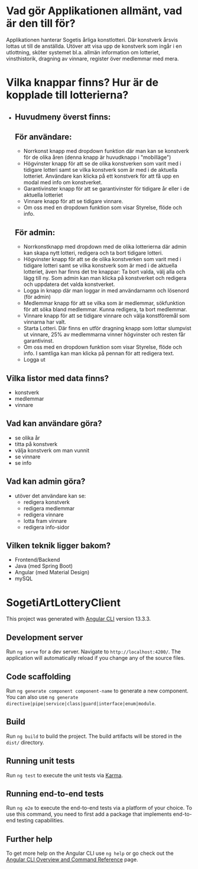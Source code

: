 # Vad gör Applikationen allmänt, vad är den till för?

Applikationen hanterar Sogetis årliga konstlotteri. Där konstverk årsvis
lottas ut till de anställda. Utöver att visa upp de konstverk som ingår i en utlottning, sköter
systemet bl.a. allmän information om lotteriet, vinsthistorik, dragning av vinnare, register
över medlemmar med mera.

# Vilka knappar finns? Hur är de kopplade till lotterierna?

-   ## Huvudmeny överst finns:
    ## För användare:
    -   Norrkonst knapp med dropdown funktion där man kan se konstverk för de olika åren (denna knapp är huvudknapp i "mobilläge")
    -   Högvinster knapp för att se de olika konstverken som varit med i tidigare lotteri samt se vilka konstverk som är med i de aktuella lotteriet. Användare kan klicka på ett konstverk för att få upp en modal med info om konstverket.
    -   Garantivinster knapp för att se garantivinster för tidigare år eller i de aktuella lotteriet
    -   Vinnare knapp för att se tidigare vinnare.
    -   Om oss med en dropdown funktion som visar Styrelse, flöde och info.
    ## För admin:
    -   Norrkonstknapp med dropdown med de olika lotterierna där admin kan skapa nytt lotteri, redigera och ta bort tidigare lotteri.
    -   Högvinster knapp för att se de olika konstverken som varit med i tidigare lotteri samt se vilka konstverk som är med i de aktuella lotteriet, även har finns det tre knappar: Ta bort valda, välj alla och lägg till ny. Som admin kan man klicka på konstverket och redigera och uppdatera det valda konstverket.
    -   Logga in knapp där man loggar in med användarnamn och lösenord (för admin)
    -   Medlemmar knapp för att se vilka som är medlemmar, sökfunktion för att söka bland medlemmar. Kunna redigera, ta bort medlemmar.
    -   Vinnare knapp för att se tidigare vinnare och välja konstföremål som vinnarna har valt.
    -   Starta Lotteri. Där finns en utför dragning knapp som lottar slumpvist ut vinnare, 25% av medlemmarna vinner högvinster och resten får garantivinst.
    -   Om oss med en dropdown funktion som visar Styrelse, flöde och info. I samtliga kan man klicka på pennan för att redigera text.
    -   Logga ut

## Vilka listor med data finns?

-   konstverk
-   medlemmar
-   vinnare

## Vad kan användare göra?

-   se olika år
-   titta på konstverk
-   välja konstverk om man vunnit
-   se vinnare
-   se info

## Vad kan admin göra?

-   utöver det användare kan se:
    -   redigera konstverk
    -   redigera medlemmar
    -   redigera vinnare
    -   lotta fram vinnare
    -   redigera info-sidor

## Vilken teknik ligger bakom?

-   Frontend/Backend
-   Java (med Spring Boot)
-   Angular (med Material Design)
-   mySQL

# SogetiArtLotteryClient

This project was generated with [Angular CLI](https://github.com/angular/angular-cli) version 13.3.3.

## Development server

Run `ng serve` for a dev server. Navigate to `http://localhost:4200/`. The application will automatically reload if you change any of the source files.

## Code scaffolding

Run `ng generate component component-name` to generate a new component. You can also use `ng generate directive|pipe|service|class|guard|interface|enum|module`.

## Build

Run `ng build` to build the project. The build artifacts will be stored in the `dist/` directory.

## Running unit tests

Run `ng test` to execute the unit tests via [Karma](https://karma-runner.github.io).

## Running end-to-end tests

Run `ng e2e` to execute the end-to-end tests via a platform of your choice. To use this command, you need to first add a package that implements end-to-end testing capabilities.

## Further help

To get more help on the Angular CLI use `ng help` or go check out the [Angular CLI Overview and Command Reference](https://angular.io/cli) page.

